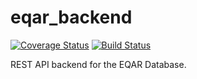 # eqar_backend

[![Coverage Status](https://coveralls.io/repos/github/EQAR/eqar_backend/badge.svg?branch=development)](https://coveralls.io/github/EQAR/eqar_backend?branch=development)
[![Build Status](https://travis-ci.org/EQAR/eqar_backend.svg?branch=development)](https://travis-ci.org/EQAR/eqar_backend)

REST API backend for the EQAR Database.
